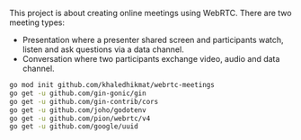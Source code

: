 This project is about creating online meetings using WebRTC. There are two meeting types:
- Presentation where a presenter shared screen and participants watch, listen and ask questions via a data channel.
- Conversation where two participants exchange video, audio and data channel.

```bash
go mod init github.com/khaledhikmat/webrtc-meetings
go get -u github.com/gin-gonic/gin
go get -u github.com/gin-contrib/cors
go get -u github.com/joho/godotenv
go get -u github.com/pion/webrtc/v4
go get -u github.com/google/uuid
```

